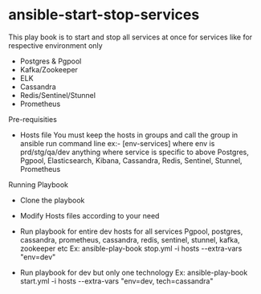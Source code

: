 # ansible-start-stop-services

This play book is to start and stop all services at once for services like for respective environment only
- Postgres & Pgpool
- Kafka/Zookeeper
- ELK
- Cassandra
- Redis/Sentinel/Stunnel
- Prometheus


Pre-requisities
- Hosts file
  You must keep the hosts in groups and call the group in ansible run command line
  ex:-
  [env-services]
  where env is prd/stg/qa/dev anything
  where service is specific to above Postgres, Pgpool, Elasticsearch, Kibana, Cassandra, Redis, Sentinel, Stunnel, Prometheus
  
Running Playbook
- Clone the playbook

- Modify Hosts files according to your need

- Run playbook for entire dev hosts for all services Pgpool, postgres, cassandra, prometheus, cassandra, redis, sentinel, stunnel, kafka, zookeeper etc
  Ex: ansible-play-book stop.yml -i hosts --extra-vars "env=dev"
  
- Run playbook for dev but only one technology
  Ex: ansible-play-book start.yml -i hosts --extra-vars "env=dev, tech=cassandra"
  

